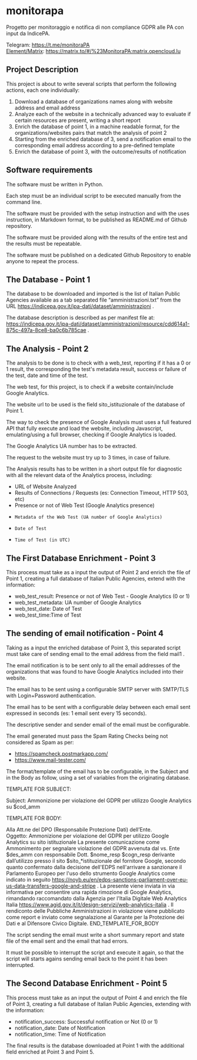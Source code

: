 # monitorapa
Progetto per monitoraggio e notifica di non compliance GDPR alle PA con input da IndicePA.

Telegram: https://t.me/monitoraPA   
[Element/Matrix](https://element.io): https://matrix.to/#/%23MonitoraPA:matrix.opencloud.lu

## Project Description
This project is about to write several scripts that perform the following actions, each one individually:

1.    Download a database of organizations names along with website address and email address
 2.    Analyze each of the website in a technically advanced way to evaluate if certain resources are present, writing a short report
 3.    Enrich the database of point 1, in a machine readable format, for the organizations/websites pairs that match the analysis of point 2
 4.    Starting from the enriched database of 3, send a notification email to the corresponding email address according to a pre-defined template
 5.    Enrich the database of point 3, with the outcome/results of notification

## Software requirements
The software must be written in Python.

Each step must be an individual script to be executed manually from the command line.

The software must be provided with the setup instruction and with the uses instruction, in Markdown format, to be published as README.md of Github repository.

The software must be provided along with the results of the entire test and the results must be repeatable.

The software must be published on a dedicated Github Repository to enable anyone to repeat the process.

## The Database - Point 1
The database to be downloaded and imported is the list of Italian Public Agencies available as a tab separated file “amministrazioni.txt” from the URL https://indicepa.gov.it/ipa-dati/dataset/amministrazioni .

The database description is described as per manifest file at: https://indicepa.gov.it/ipa-dati/dataset/amministrazioni/resource/cdd614a1-875c-497a-8ce8-ba0c6b785cae .

## The Analysis - Point 2
The analysis to be done is to check with a web_test, reporting if it has a 0 or 1 result, the corresponding the test's metadata result, success or failure of the test, date and time of the test.

The web test, for this project, is to check if a website contain/include Google Analytics.

The website url to be used is the field sito_istituzionale of the database of Point 1.

The way to check the presence of Google Analysis must uses a full featured API that fully execute and load the website, including Javascript, emulating/using a full browser, checking if Google Analytics is loaded.

The Google Analytics UA number has to be extracted.

The request to the website must try up to 3 times, in case of failure.

The Analysis results has to be written in a short output file for diagnostic with all the relevant data of the Analytics process, including:
 -    URL of Website Analyzed
 -    Results of Connections / Requests (es: Connection Timeout, HTTP 503, etc)
 -    Presence or not of Web Test (Google Analytics presence)
-     Metadata of the Web Test (UA number of Google Analytics)
-     Date of Test
-     Time of Test (in UTC)

## The First Database Enrichment - Point 3

This process must take as a input the output of Point 2 and enrich the file of Point 1, creating a full database of Italian Public Agencies, extend with the information:

 -    web_test_result: Presence or not of Web Test - Google Analytics (0 or 1)
 -    web_test_metadata: UA number of Google Analytics
 -    web_test_date: Date of Test
 -    web_test_time:Time of Test

## The sending of email notification - Point 4

Taking as a input the enriched database of Point 3, this separated script must take care of sending email to the email address from the field mail1 .

The email notification is to be sent only to all the email addresses of the organizations that was found to have Google Analytics included into their website.

The email has to be sent using a configurable SMTP server with SMTP/TLS with Login+Password authentication.

The email has to be sent with a configurable delay between each email sent expressed in seconds (es: 1 email sent every 15 seconds).

The descriptive sender and sender email of the email must be configurable.

The email generated must pass the Spam Rating Checks being not considered as Spam as per:
 -    https://spamcheck.postmarkapp.com/
 -    https://www.mail-tester.com/

The format/template of the email has to be configurable, in the Subject and in the Body as follow, using a set of variables from the originating database.

TEMPLATE FOR SUBJECT:

Subject: Ammonizione per violazione del GDPR per utilizzo Google Analytics su $cod_amm

TEMPLATE FOR BODY:

Alla Att.ne del DPO (Responsabile Protezione Dati) dell’Ente.
Oggetto: Ammonizione per violazione del GDPR per utilizzo Google Analytics su sito istituzionale
La presente comunicazione come Ammonimento per segnalare violazione del GDPR avvenuta dal vs. Ente $des_amm con responsabile Dott. $nome_resp $cogn_resp derivante dall’utilizzo presso il sito $sito_*istituzionale del fornitore Google, secondo quanto confermato dalla decisione dell'EDPS nell'arrivare a sanzionare il Parlamento Europeo per l'uso dello strumento Google Analytics come indicato in seguito https://noyb.eu/en/edps-sanctions-parliament-over-eu-us-data-transfers-google-and-stripe .
La presente viene inviata in via informativa per consentire una rapida rimozione di Google Analytics, rimandando raccomandato dalla Agenzia per l'Italia Digitale Web Analytics Italia https://www.agid.gov.it/it/design-servizi/web-analytics-italia .
Il rendiconto delle Pubbliche Amministrazioni in violazione viene pubblicato come report e inviato come segnalazione al Garante per la Protezione dei Dati e al Difensore Civico Digitale.
END_TEMPLATE_FOR_BODY

The script sending the email must write a short summary report and state file of the email sent and the email that had errors.

It must be possible to interrupt the script and execute it again, so that the script will starts agains sending email back to the point it has been interrupted.

## The Second Database Enrichment - Point 5

This process must take as an input the output of Point 4 and enrich the file of Point 3, creating a full database of Italian Public Agencies, extending with the information:

 -    notification_success: Successful notification or Not (0 or 1)
 -    notification_date: Date of Notification
 -    notification_time: Time of Notification

The final results is the database downloaded at Point 1 with the additional field enriched at Point 3 and Point 5.
